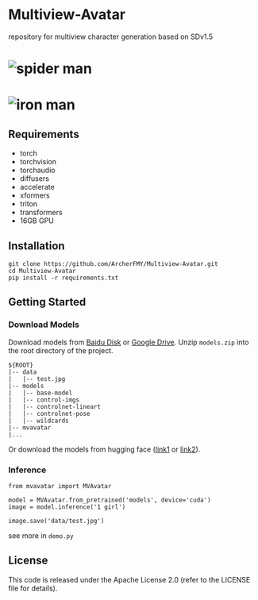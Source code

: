 # Multiview-Avatar
repository for multiview character generation based on SDv1.5

# ![spider man](data/test-spider-man.jpg "spider man")
# ![iron man](data/test-iron-man.jpg "iron man")

## Requirements
- torch
- torchvision
- torchaudio
- diffusers
- accelerate
- xformers
- triton
- transformers
- 16GB GPU


## Installation
```
git clone https://github.com/ArcherFMY/Multiview-Avatar.git
cd Multiview-Avatar
pip install -r requirements.txt
```

## Getting Started
### Download Models
Download models from [Baidu Disk](https://pan.baidu.com/s/1RPHZitmrKIxwuEYadimo4Q?pwd=xs2i) or [Google Drive](https://drive.google.com/file/d/1_LWfcVNZM4ASiQ2lCgegwooMhdU5Wli7/view?usp=share_link). Unzip `models.zip` into the root directory of the project.
```
${ROOT}  
|-- data  
|   |-- test.jpg
|-- models  
|   |-- base-model
|   |-- control-imgs
|   |-- controlnet-lineart
|   |-- controlnet-pose
|   |-- wildcards
|-- mvavatar
|...
```
Or download the models from hugging face ([link1](https://huggingface.co/archerfmy0831/Multiview-Avatar) or [link2](https://huggingface.co/Jinlin123/Multiview-Avatar)).

### Inference
```
from mvavatar import MVAvatar

model = MVAvatar.from_pretrained('models', device='cuda')
image = model.inference('1 girl')

image.save('data/test.jpg')
```
see more in `demo.py`

## License

This code is released under the Apache License 2.0 (refer to the LICENSE file for details).



